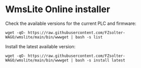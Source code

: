 ﻿# WmsLite Online installer

Check the available versions for the current PLC and firmware:
```
wget -qO- https://raw.githubusercontent.com/FZsolter-WAGO/wmslite/main/bin/wwwget | bash -s list
```
Install the latest available version:
```
wget -qO- https://raw.githubusercontent.com/FZsolter-WAGO/wmslite/main/bin/wwwget | bash -s install latest
```
